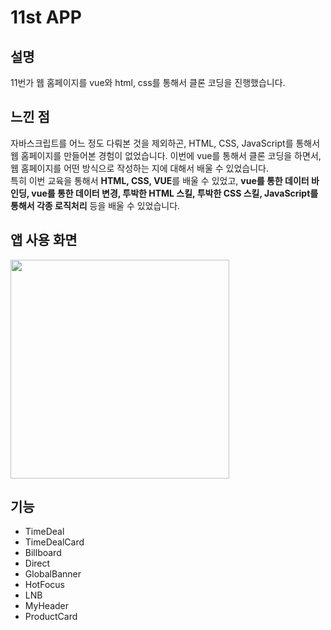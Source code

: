 # 11st APP

## 설명
11번가 웹 홈페이지를 vue와 html, css를 통해서 클론 코딩을 진행했습니다.

## 느낀 점
자바스크립트를 어느 정도 다뤄본 것을 제외하곤, HTML, CSS, JavaScript를 통해서 웹 홈페이지를 만들어본 경험이 없었습니다. 이번에 vue를 통해서 클론 코딩을 하면서, 웹 홈페이지를 어떤 방식으로 작성하는 지에 대해서 배울 수 있었습니다. <br/>
특히 이번 교육을 통해서 <strong>HTML, CSS, VUE</strong>를 배울 수 있었고, <strong>vue를 통한 데이터 바인딩, vue를 통한 데이터 변경, 투박한 HTML 스킬, 투박한 CSS 스킬, JavaScript를 통해서 각종 로직처리</strong> 등을 배울 수 있었습니다.  

## 앱 사용 화면
<img src="./screenshot/snapshot01.jpg" width="350">

## 기능
- TimeDeal
- TimeDealCard
- Billboard
- Direct
- GlobalBanner
- HotFocus
- LNB
- MyHeader
- ProductCard
